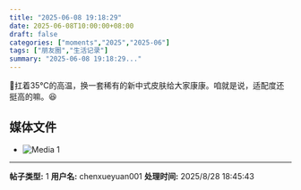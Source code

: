 ```yaml
---
title: "2025-06-08 19:18:29"
date: 2025-06-08T10:00:00+08:00
draft: false
categories: ["moments","2025","2025-06"]
tags: ["朋友圈","生活记录"]
summary: "2025-06-08 19:18:29..."
---
```


🐇 ​扛着35°C的高温，换一套稀有的新中式皮肤给大家康康。咱就是说，适配度还挺高的嘛。😆
​

## 媒体文件

- ![Media 1](/Moments/photos/2025-06-08/202506081918290.jpg)

---

**帖子类型:** 1
**用户名:** chenxueyuan001
**处理时间:** 2025/8/28 18:45:43